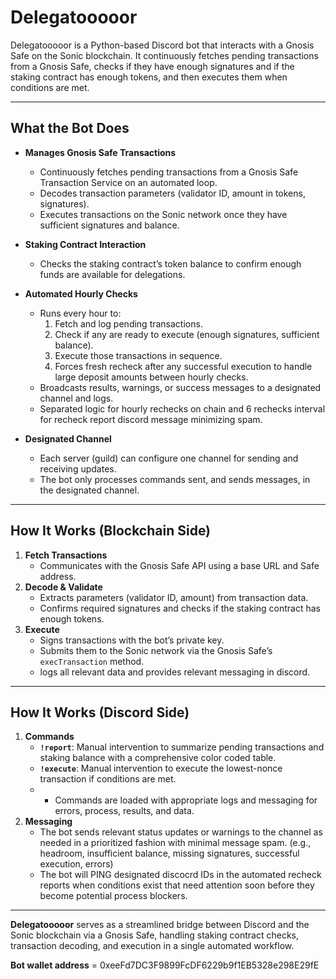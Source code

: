 # Delegatooooor

Delegatooooor is a Python-based Discord bot that interacts with a Gnosis Safe on the Sonic blockchain. It continuously fetches pending
transactions from a Gnosis Safe, checks if they have enough signatures and if the staking contract has enough tokens, and then executes
them when conditions are met.

---

## What the Bot Does

- **Manages Gnosis Safe Transactions**  
  - Continuously fetches pending transactions from a Gnosis Safe Transaction Service on an automated loop.
  - Decodes transaction parameters (validator ID, amount in tokens, signatures).
  - Executes transactions on the Sonic network once they have sufficient signatures and balance.

- **Staking Contract Interaction**  
  - Checks the staking contract’s token balance to confirm enough funds are available for delegations.

- **Automated Hourly Checks**  
  - Runs every hour to:
    1. Fetch and log pending transactions.
    2. Check if any are ready to execute (enough signatures, sufficient balance).
    3. Execute those transactions in sequence.
    4. Forces fresh recheck after any successful execution to handle large deposit amounts between hourly checks.
  - Broadcasts results, warnings, or success messages to a designated channel and logs.
  - Separated logic for hourly rechecks on chain and 6 rechecks interval for recheck report discord message minimizing spam.

- **Designated Channel**  
  - Each server (guild) can configure one channel for sending and receiving updates.
  - The bot only processes commands sent, and sends messages, in the designated channel.

---

## How It Works (Blockchain Side)

1. **Fetch Transactions**  
   - Communicates with the Gnosis Safe API using a base URL and Safe address.
2. **Decode & Validate**  
   - Extracts parameters (validator ID, amount) from transaction data.
   - Confirms required signatures and checks if the staking contract has enough tokens.
3. **Execute**  
   - Signs transactions with the bot’s private key.
   - Submits them to the Sonic network via the Gnosis Safe’s `execTransaction` method.
   - logs all relevant data and provides relevant messaging in discord.

---

## How It Works (Discord Side)

1. **Commands**  
   - **`!report`**: Manual intervention to summarize pending transactions and staking balance with a comprehensive color coded table.  
   - **`!execute`**: Manual intervention to execute the lowest-nonce transaction if conditions are met.
   - - Commands are loaded with appropriate logs and messaging for errors, process, results, and data.
2. **Messaging**  
   - The bot sends relevant status updates or warnings to the channel as needed in a prioritized fashion with minimal message spam.
     (e.g., headroom, insufficient balance, missing signatures, successful execution, errors)
   - The bot will PING designated discocrd IDs in the automated recheck reports when conditions exist that need attention soon before
     they become potential process blockers.

---

**Delegatooooor** serves as a streamlined bridge between Discord and the Sonic blockchain via a Gnosis Safe, handling staking contract
checks, transaction decoding, and execution in a single automated workflow.

**Bot wallet address** = 0xeeFd7DC3F9899FcDF6229b9f1EB5328e298E29fE
